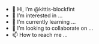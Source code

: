 - 👋 Hi, I’m @kittis-blockfint
- 👀 I’m interested in ...
- 🌱 I’m currently learning ...
- 💞️ I’m looking to collaborate on ...
- 📫 How to reach me ...

<!---
kittis-blockfint/kittis-blockfint is a ✨ special ✨ repository because its `README.md` (this file) appears on your GitHub profile.
You can click the Preview link to take a look at your changes.
--->
